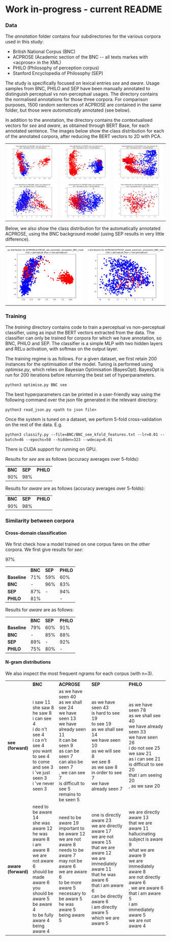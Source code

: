 # Work in-progress - current README

### Data

The *annotation* folder contains four subdirectories for the various corpora used in this study:

* British National Corpus (BNC)
* ACPROSE (Academic section of the BNC -- all texts markes with \<acprose\> in the XML)
* PHILO (Philosophy of perception corpus)
* Stanford Encyclopedia of Philosophy (SEP)

The study is specifically focused on lexical entries *see* and *aware*. Usage samples from BNC, PHILO and SEP have been manually annotated to distinguish perceptual vs non-perceptual usages. The directory contains the normalised annotations for those three corpora. For comparison purposes, 1500 random sentences of ACPROSE are contained in the same folder, but those were *automatically* annotated (see below).

In addition to the annotation, the directory contains the contextualised vectors for *see* and *aware*, as obtained through BERT Base, for each annotated sentence. The images below show the class distribution for each of the annotated corpora, after reducing the BERT vectors to 2D with PCA.

<table border=0 >
   <tr>
     <td>
     <img style="vertical-align: bottom;" width="100%" height="100%" src="https://github.com/minimalparts/Perception/blob/master/annotation/BNC/BNC_see.png" />
     </td>
     <td>
     <img style="vertical-align: bottom;" width="100%" height="100%" src="https://github.com/minimalparts/Perception/blob/master/annotation/SEP/SEP_see.png" />
     </td>
     <td>
     <img style="vertical-align: bottom;" width="100%" height="100%" src="https://github.com/minimalparts/Perception/blob/master/annotation/PHILO/PHILO_see.png" />
     </td>
   </tr>
   <tr>
     <td>
     <img style="vertical-align: bottom;" width="100%" height="100%" src="https://github.com/minimalparts/Perception/blob/master/annotation/BNC/BNC_aware.png" />
     </td>
     <td>
     <img style="vertical-align: bottom;" width="100%" height="100%" src="https://github.com/minimalparts/Perception/blob/master/annotation/SEP/SEP_aware.png" />
     </td>
     <td>
     <img style="vertical-align: bottom;" width="100%" height="100%" src="https://github.com/minimalparts/Perception/blob/master/annotation/PHILO/PHILO_aware.png" />
     </td>
   </tr>
</table>

Below, we also show the class distribution for the automatically annotated ACPROSE, using the BNC background model (using SEP results in very little difference).

<table border=0>
  <tr>
    <td>
     <img style="vertical-align: bottom;" width="100%" height="100%" src="https://github.com/minimalparts/Perception/blob/master/annotation/ACPROSE/ACPROSE_see_BNC.png" />
     </td>
     <td>
     <img style="vertical-align: bottom;" width="100%" height="100%" src="https://github.com/minimalparts/Perception/blob/master/annotation/ACPROSE/ACPROSE_aware_BNC.png" />
     </td>
  </tr>
</table>


### Training

The *training* directory contains code to train a perceptual vs non-perceptual classifier, using as input the BERT vectors extracted from the data. The classifier can only be trained for corpora for which we have annotation, so BNC, PHILO and SEP. The classifier is a simple MLP with two hidden layers and RELu activation, with softmax on the output layer.

The training regime is as follows. For a given dataset, we first retain 200 instances for the optimisation of the model. Tuning is performed using *optimise.py*, which relies on Bayesian Optimisation (BayesOpt). BayesOpt is run for 200 iterations before returning the best set of hyperparameters.

    python3 optimise.py BNC see

The best hyperparameters can be printed in a user-friendly way using the following command over the json file generated in the relevant directory:

    python3 read_json.py <path to json file>

Once the system is tuned on a dataset, we perform 5-fold cross-validation on the rest of the data. E.g.

    python3 classify.py --file=BNC/BNC_see_kfold_features.txt --lr=0.01 --batch=46 --epochs=50 --hidden=323 --wdecay=0.01

There is CUDA support for running on GPU.

Results for *see* are as follows (accuracy averages over 5-folds):

<table>
<tr>
<td><b>BNC</b></td><td><b>SEP</b></td><td><b>PHILO</b></td>
</tr>
<tr>
<td>90%</td><td>98%</td><td></td>
</tr>
</table>


Results for *aware* are as follows (accuracy averages over 5-folds):

<table>
<tr>
<td><b>BNC</b></td><td><b>SEP</b></td><td><b>PHILO</b></td>
</tr>
<tr>
<td>90%</td><td>98%</td><td></td>
</tr>
</table>



### Similarity between corpora

#### Cross-domain classification

We first check how a model trained on one corpus fares on the other corpora. We first give results for *see*:

<table>
<tr>
<td></td><td><b>BNC</b></td><td><b>SEP</b></td><td><b>PHILO</b></td>
</tr>
<tr>
<td><b>Baseline</b><td>71%</td><td>59%</td><td>60%</td>
</tr>
<tr>
<td><b>BNC</b><td>-</td><td>96%</td><td>83%</td>
</tr>
<tr>
<td><b>SEP</b><td>87%</td><td>-</td><td>94%</td>
</tr>
<tr>
<td><b>PHILO</b><td>81%</td>97%<td></td><td>-</td>
</tr>
</table>


Results for *aware* are as follows:

<table>
<tr>
<td></td><td><b>BNC</b></td><td><b>SEP</b></td><td><b>PHILO</b></td>
</tr>
<tr>
<td><b>Baseline</b><td>79%</td><td>60%</td><td>91%</td>
</tr>
<tr>
<td><b>BNC</b><td>-</td><td>85%</td><td>88%</td>
</tr>
<tr>
<td><b>SEP</b><td>89%</td><td>-</td><td>92%</td>
</tr>
<tr>
<td><b>PHILO</b><td>75%</td><td>80%</td><td>-</td>
</tr>
</table>


#### N-gram distributions

We also inspect the most frequent ngrams for each corpus (with n=3).

<table>
<tr>
<td></td><td><b>BNC</b></td><td><b>ACPROSE</b></td><td><b>SEP</b></td><td><b>PHILO</b></td>
</tr>
<tr>

<td><b>see<br>(forward)</b>

<td>i saw 11<br>
she saw 8<br>
he saw 8<br>
i can see 4<br>
i do n't see 4<br>
i ca n't see 4<br>
you want to see 4<br>
to come and see 3<br>
i 've just seen 3<br>
i 've never seen 3</td>

<td>as we have seen 40<br>
as we shall see 24<br>
we have seen 13<br>
we have already seen 11<br>
it can be seen 9<br>
as can be seen 7<br>
can also be seen 7<br>
, we can see 7<br>
is difficult to see 5<br>
remains to be seen 5<br>
</td>

<td>as we have seen 43<br>
is hard to see 19<br>
to see 19<br>
as we shall see 14<br>
we have seen 10<br>
as we will see 8<br>
we see 8<br>
as we saw 8<br>
in order to see 7<br>
we have already seen 7</td>

<td>as we have seen 78<br>
as we shall see 40<br>
we have already seen 33<br>
we have seen 26<br>
i do not see 25<br>
we saw 21<br>
as i can see 21<br>
is difficult to see 20<br>
that i am seeing 20<br>
, as we saw 20<br>
</td>
</tr>

<tr>
<td><b>aware<br>(forward)</b>
<td>need to be aware 14<br>
she was aware 12<br>
he was aware 8<br>
i am aware 8<br>
we are not aware 6<br>
should be made aware 6<br>
you should be aware 5<br>
be aware 4<br>
to be fully aware 4<br>
being aware 4<br>
</td>

<td>need to be aware 19<br>
important to be aware 12<br>
we are not aware 8<br>
needs to be aware 7<br>
may not be aware 6<br>
we are aware 6<br>
to be more aware 5<br>
necessary to be aware 5<br>
he was aware 5<br>
being aware 5<br>
</td>

<td>one is directly aware 23<br>
we are directly aware 17<br>
we are not aware 15<br>
that we are aware 12<br>
we are immediately aware 11<br>
that he was aware 6<br>
that i am aware 6<br>
can be directly aware 6<br>
i am directly aware 5<br>
which we are aware 5<br>
</td>

<td>we are directly aware 13<br>
that we are aware 11<br>
hallucinating subject is aware 9<br>
what we are aware 9<br>
we are immediately aware 8<br>
are not directly aware 6<br>
, we are aware 6<br>
that i am aware 5<br>
i am immediately aware 5<br>
we are not aware 4<br>
</td>
</tr>
</table>


